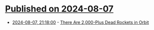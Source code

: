 # [Published on 2024-08-07](index.md)

* [2024-08-07, 21:18:00](https://soylentnews.org/article.pl?sid=24/08/07/0250212&from=rss) - [There Are 2,000-Plus Dead Rockets in Orbit](https://soylentnews.org/article.pl?sid=24/08/07/0250212&from=rss)
